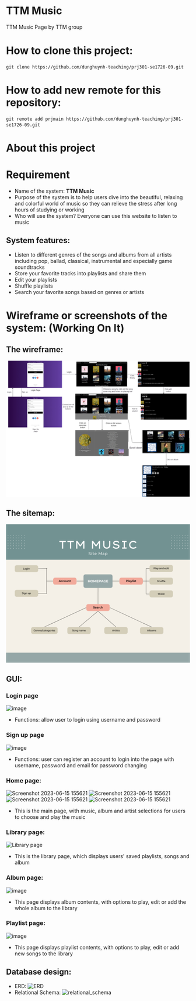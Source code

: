 # TTM Music
TTM Music Page by TTM group
# How to clone this project:
```
git clone https://github.com/dunghuynh-teaching/prj301-se1726-09.git
```
# How to add new remote for this repository:
```
git remote add prjmain https://github.com/dunghuynh-teaching/prj301-se1726-09.git
```
# About this project
# Requirement
- Name of the system: **TTM Music**
- Purpose of the system is to help users dive into the beautiful, relaxing and colorful world of music so they can relieve the stress after long hours of studying or working 
- Who will use the system? Everyone can use this website to listen to music
## System features:
- Listen to different genres of the songs and albums from all artists including pop, ballad, classical, instrumental and especially game soundtracks
- Store your favorite tracks into playlists and share them
- Edit your playlists
- Shuffle playlists
- Search your favorite songs based on genres or artists

# Wireframe or screenshots of the system: (Working On It)

## The wireframe:
![](wireframe.png)

## The sitemap: 
![](/TTM_Music_Sitemap.png)

## GUI:
### Login page
![image](https://github.com/dunghuynh-teaching/prj301-se1726-09/assets/133552281/16d76f32-33ac-4603-af23-0082f20af9a6)
- Functions: allow user to login using username and password
### Sign up page
![image](https://github.com/dunghuynh-teaching/prj301-se1726-09/assets/133552281/8118c619-43e2-40cb-a6f0-a7f013d1178d)
- Functions: user can register an account to login into the page with username, password and email for password changing 
### Home page:
![Screenshot 2023-06-15 155621](https://github.com/dunghuynh-teaching/prj301-se1726-09/assets/133552281/a0e2e0d7-ea96-4e4d-81dd-f97dd5170f37)
![Screenshot 2023-06-15 155621](https://github.com/dunghuynh-teaching/prj301-se1726-09/assets/133552281/0a9958e9-f5a8-44d1-a3f6-40585d03cf5d)
![Screenshot 2023-06-15 155621](https://github.com/dunghuynh-teaching/prj301-se1726-09/assets/133552281/cdd9c28d-824c-48d2-8e30-3221a3fb67e5)
![Screenshot 2023-06-15 155621](https://github.com/dunghuynh-teaching/prj301-se1726-09/assets/133552281/c7eb84f9-3185-485f-a687-e3f097393dd5)

- This is the main page, with music, album and artist selections for users to choose and play the music
### Library page:
![Library page](https://github.com/dunghuynh-teaching/prj301-se1726-09/assets/133552281/d2c02c0d-ea41-4cfb-a681-81176787bfd6)
- This is the library page, which displays users' saved playlists, songs and album
### Album page:
![image](https://github.com/dunghuynh-teaching/prj301-se1726-09/assets/133552281/230ca5a5-d105-4e05-a8cd-690b9bdccd85)
- This page displays album contents, with options to play, edit or add the whole album to the library 
### Playlist page:
![image](https://github.com/dunghuynh-teaching/prj301-se1726-09/assets/133552281/483a2f68-abba-4e1b-ba90-f3d52ef0191d)
- This page displays playlist contents, with options to play, edit or add new songs to the library 

## Database design:
- ERD: 
![ERD](https://github.com/dunghuynh-teaching/prj301-se1726-09/assets/133552281/79c5c198-4307-4f9b-a087-72d5cded03b6)
- Relational Schema:
![relational_schema](https://github.com/dunghuynh-teaching/prj301-se1726-09/assets/133552281/48b052a6-e6d1-4ebe-b24d-ed504d992cc5)



